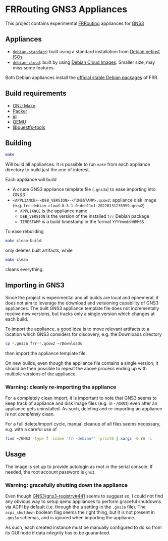 # FRRouting GNS3 Appliances

This project contains experimental [FRRouting](https://frrouting.org/) appliances for [GNS3](https://www.gns3.com/)

## Appliances

* [`debian-standard`](./debian-standard/): built using a standard installation
  from [Debian netinst ISOs](https://www.debian.org/distrib/netinst#verysmall)
* [`debian-cloud`](./debian-cloud/): built by using [Debian Cloud
Images](https://cloud.debian.org/images/cloud/). Smaller size, may miss some
features.

Both Debian appliances install the [official stable Debian
packages](https://deb.frrouting.org/) of FRR.

## Build requirements

* [GNU Make](https://www.gnu.org/software/make/)
* [Packer](https://www.packer.io/)
* [jq](https://stedolan.github.io/jq/)
* [QEMU](https://www.qemu.org/)
* [libguestfs-tools](https://libguestfs.org/)

## Building

```sh
make
```

Will build all appliances. It is possible to run `make` from each appliance
directory to build just the one of interest.

Each appliance will build

* A crude GNS3 appliance template file (`.gns3a`) to ease importing into GNS3
* `<APPLIANCE>-<DEB_VERSION>-<TIMESTAMP>.qcow2`: appliance disk image
  (e.g. `frr-debian-cloud-8.3.1-0~deb11u1-20220131235959.qcow2`)
  * `APPLIANCE` is the appliance name
  * `DEB_VERSION` is the version of the installed `frr` Debian package
  * `TIMESTAMP` is a build timestamp in the format `YYYYmmddHHMMSS`

To ease rebuilding

```sh
make clean-build
```

only deletes built artifacts, while

```sh
make clean
```

cleans everything.

## Importing in GNS3

Since the project is experimental and all builds are local and ephemeral, it
does not aim to leverage the download and versioning capability of GNS3
appliances. The built GNS3 appliance template file does not incrementally
receive new versions, but tracks only a single version which changes at each
build.

To import the appliance, a good idea is to move relevant artifacts to a location
which GNS3 considers for discovery, e.g. the Downloads directory

```sh
cp *.gns3a frr-*.qcow2 ~/Downloads
```

then import the appliance template file.

On new builds, even though the appliance file contains a single version, It
should be then possible to repeat the above process ending up with multiple
versions of the appliance.

### Warning: cleanly re-importing the appliance

For a completely clean import, it is important to note that GNS3 seems to keep
track of appliance and disk image files (e.g. in `~/GNS3`) even after an
appliance gets uninstalled. As such, deleting and re-importing an appliance is
not *completely* clean.

For a full delete/import cycle, manual cleanup of all files seems necessary,
e.g. with a careful use of

```sh
find ~/GNS3 -type f -iname 'frr-debian*' -print0 | xargs -0 rm -i
```

## Usage

The image is set up to provide autologin as root in the serial console. If
needed, the root account password is `gns3`.

### Warning: gracefully shutting down the appliance

Even though
[GNS3/gns3-registry#441](https://github.com/GNS3/gns3-registry/issues/441) seems
to suggest so, I could not find any obvious way to setup qemu appliances to
perform graceful shutdowns via ACPI by default (i.e. through the a setting in
the `.gns3a` file). The `acpi_shutdown` boolean flag seems the right thing, but
it is not present in `.gns3a` schemas, and is ignored when importing the
appliance.

As such, each created instance must be manually configured to do so from its GUI
node if data integrity has to be guaranteed.
